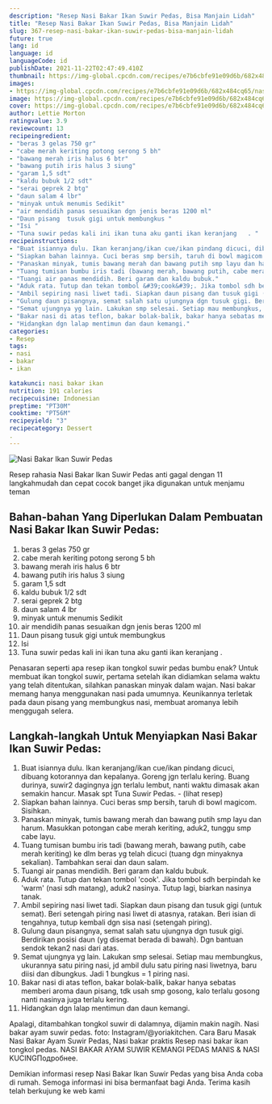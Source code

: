 ```yaml
---
description: "Resep Nasi Bakar Ikan Suwir Pedas, Bisa Manjain Lidah"
title: "Resep Nasi Bakar Ikan Suwir Pedas, Bisa Manjain Lidah"
slug: 367-resep-nasi-bakar-ikan-suwir-pedas-bisa-manjain-lidah
future: true
lang: id
language: id
languageCode: id
publishDate: 2021-11-22T02:47:49.410Z 
thumbnail: https://img-global.cpcdn.com/recipes/e7b6cbfe91e09d6b/682x484cq65/nasi-bakar-ikan-suwir-pedas-foto-resep-utama.png
images:
- https://img-global.cpcdn.com/recipes/e7b6cbfe91e09d6b/682x484cq65/nasi-bakar-ikan-suwir-pedas-foto-resep-utama.png
image: https://img-global.cpcdn.com/recipes/e7b6cbfe91e09d6b/682x484cq65/nasi-bakar-ikan-suwir-pedas-foto-resep-utama.png
cover: https://img-global.cpcdn.com/recipes/e7b6cbfe91e09d6b/682x484cq65/nasi-bakar-ikan-suwir-pedas-foto-resep-utama.png
author: Lettie Morton
ratingvalue: 3.9
reviewcount: 13
recipeingredient:
- "beras 3 gelas 750 gr"
- "cabe merah keriting potong serong 5 bh"
- "bawang merah iris halus 6 btr"
- "bawang putih iris halus 3 siung"
- "garam 1,5 sdt"
- "kaldu bubuk 1/2 sdt"
- "serai geprek 2 btg"
- "daun salam 4 lbr"
- "minyak untuk menumis Sedikit"
- "air mendidih panas sesuaikan dgn jenis beras 1200 ml"
- "Daun pisang  tusuk gigi untuk membungkus "
- "Isi "
- "Tuna suwir pedas kali ini ikan tuna aku ganti ikan keranjang   . "
recipeinstructions:
- "Buat isiannya dulu. Ikan keranjang/ikan cue/ikan pindang dicuci, dibuang kotorannya dan kepalanya. Goreng jgn terlalu kering. Buang durinya, suwir2 dagingnya jgn terlalu lembut, nanti waktu dimasak akan semakin hancur. Masak spt Tuna Suwir Pedas.           (lihat resep)"
- "Siapkan bahan lainnya. Cuci beras smp bersih, taruh di bowl magicom. Sisihkan."
- "Panaskan minyak, tumis bawang merah dan bawang putih smp layu dan harum. Masukkan potongan cabe merah keriting, aduk2, tunggu smp cabe layu."
- "Tuang tumisan bumbu iris tadi (bawang merah, bawang putih, cabe merah keriting) ke dlm beras yg telah dicuci (tuang dgn minyaknya sekalian). Tambahkan serai dan daun salam."
- "Tuangi air panas mendidih. Beri garam dan kaldu bubuk."
- "Aduk rata. Tutup dan tekan tombol &#39;cook&#39;. Jika tombol sdh berpindah ke &#39;warm&#39; (nasi sdh matang), aduk2 nasinya. Tutup lagi, biarkan nasinya tanak."
- "Ambil sepiring nasi liwet tadi. Siapkan daun pisang dan tusuk gigi (untuk semat). Beri setengah piring nasi liwet di atasnya, ratakan. Beri isian di tengahnya, tutup kembali dgn sisa nasi (setengah piring)."
- "Gulung daun pisangnya, semat salah satu ujungnya dgn tusuk gigi. Berdirikan posisi daun (yg disemat berada di bawah). Dgn bantuan sendok tekan2 nasi dari atas."
- "Semat ujungnya yg lain. Lakukan smp selesai. Setiap mau membungkus, ukurannya satu piring nasi, jd ambil dulu satu piring nasi liwetnya, baru diisi dan dibungkus. Jadi 1 bungkus = 1 piring nasi."
- "Bakar nasi di atas teflon, bakar bolak-balik, bakar hanya sebatas memberi aroma daun pisang, tdk usah smp gosong, kalo terlalu gosong nanti nasinya juga terlalu kering."
- "Hidangkan dgn lalap mentimun dan daun kemangi."
categories:
- Resep
tags:
- nasi
- bakar
- ikan

katakunci: nasi bakar ikan 
nutrition: 191 calories
recipecuisine: Indonesian
preptime: "PT30M"
cooktime: "PT56M"
recipeyield: "3"
recipecategory: Dessert
. 
---
```



![Nasi Bakar Ikan Suwir Pedas](https://img-global.cpcdn.com/recipes/e7b6cbfe91e09d6b/682x484cq65/nasi-bakar-ikan-suwir-pedas-foto-resep-utama.png)

Resep rahasia Nasi Bakar Ikan Suwir Pedas  anti gagal dengan 11 langkahmudah dan cepat cocok banget jika digunakan untuk menjamu teman

<!--inarticleads1-->

## Bahan-bahan Yang Diperlukan Dalam Pembuatan Nasi Bakar Ikan Suwir Pedas:

1. beras 3 gelas 750 gr
1. cabe merah keriting potong serong 5 bh
1. bawang merah iris halus 6 btr
1. bawang putih iris halus 3 siung
1. garam 1,5 sdt
1. kaldu bubuk 1/2 sdt
1. serai geprek 2 btg
1. daun salam 4 lbr
1. minyak untuk menumis Sedikit
1. air mendidih panas sesuaikan dgn jenis beras 1200 ml
1. Daun pisang  tusuk gigi untuk membungkus 
1. Isi 
1. Tuna suwir pedas kali ini ikan tuna aku ganti ikan keranjang   . 

Penasaran seperti apa resep ikan tongkol suwir pedas bumbu enak? Untuk membuat ikan tongkol suwir, pertama setelah ikan didiamkan selama waktu yang telah ditentukan, silahkan panaskan minyak dalam wajan. Nasi bakar memang hanya menggunakan nasi pada umumnya. Keunikannya terletak pada daun pisang yang membungkus nasi, membuat aromanya lebih menggugah selera. 

<!--inarticleads2-->

## Langkah-langkah Untuk Menyiapkan Nasi Bakar Ikan Suwir Pedas:

1. Buat isiannya dulu. Ikan keranjang/ikan cue/ikan pindang dicuci, dibuang kotorannya dan kepalanya. Goreng jgn terlalu kering. Buang durinya, suwir2 dagingnya jgn terlalu lembut, nanti waktu dimasak akan semakin hancur. Masak spt Tuna Suwir Pedas. -           (lihat resep)
1. Siapkan bahan lainnya. Cuci beras smp bersih, taruh di bowl magicom. Sisihkan.
1. Panaskan minyak, tumis bawang merah dan bawang putih smp layu dan harum. Masukkan potongan cabe merah keriting, aduk2, tunggu smp cabe layu.
1. Tuang tumisan bumbu iris tadi (bawang merah, bawang putih, cabe merah keriting) ke dlm beras yg telah dicuci (tuang dgn minyaknya sekalian). Tambahkan serai dan daun salam.
1. Tuangi air panas mendidih. Beri garam dan kaldu bubuk.
1. Aduk rata. Tutup dan tekan tombol &#39;cook&#39;. Jika tombol sdh berpindah ke &#39;warm&#39; (nasi sdh matang), aduk2 nasinya. Tutup lagi, biarkan nasinya tanak.
1. Ambil sepiring nasi liwet tadi. Siapkan daun pisang dan tusuk gigi (untuk semat). Beri setengah piring nasi liwet di atasnya, ratakan. Beri isian di tengahnya, tutup kembali dgn sisa nasi (setengah piring).
1. Gulung daun pisangnya, semat salah satu ujungnya dgn tusuk gigi. Berdirikan posisi daun (yg disemat berada di bawah). Dgn bantuan sendok tekan2 nasi dari atas.
1. Semat ujungnya yg lain. Lakukan smp selesai. Setiap mau membungkus, ukurannya satu piring nasi, jd ambil dulu satu piring nasi liwetnya, baru diisi dan dibungkus. Jadi 1 bungkus = 1 piring nasi.
1. Bakar nasi di atas teflon, bakar bolak-balik, bakar hanya sebatas memberi aroma daun pisang, tdk usah smp gosong, kalo terlalu gosong nanti nasinya juga terlalu kering.
1. Hidangkan dgn lalap mentimun dan daun kemangi.


Apalagi, ditambahkan tongkol suwir di dalamnya, dijamin makin nagih. Nasi bakar ayam suwir pedas. foto: Instagram/@yoriakitchen. Cara Baru Masak Nasi Bakar Ayam Suwir Pedas, Nasi bakar praktis Resep nasi bakar ikan tongkol pedas. NASI BAKAR AYAM SUWIR KEMANGI PEDAS MANIS &amp; NASI KUCINGПодробнее. 

Demikian informasi  resep Nasi Bakar Ikan Suwir Pedas   yang bisa Anda coba di rumah. Semoga informasi ini bisa bermanfaat bagi Anda. Terima kasih telah berkujung ke web kami
